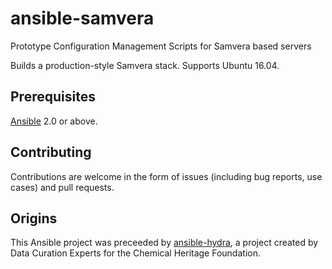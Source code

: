 # ansible-samvera
Prototype Configuration Management Scripts for Samvera based servers

Builds a production-style Samvera stack. Supports Ubuntu 16.04. 

## Prerequisites
[Ansible](http://docs.ansible.com/intro_installation.html) 2.0 or above.

## Contributing
Contributions are welcome in the form of issues (including bug reports, use cases) and pull requests.

## Origins
This Ansible project was preceeded by [ansible-hydra](https://github.com/curationexperts/ansible-hydra/blob/master/README.md), a project created by Data Curation Experts for the Chemical Heritage Foundation.